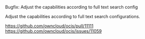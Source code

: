 Bugfix: Adjust the capabilities according to full text search config

Adjust the capabilities according to full text search configurations.

https://github.com/owncloud/ocis/pull/11111
https://github.com/owncloud/ocis/issues/11059
